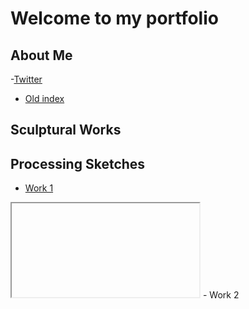 # Welcome to my portfolio

## About Me
-[Twitter](hyperlink)
- [Old index](./index-demo.html)

## Sculptural Works

## Processing Sketches

- [Work 1](sketches/1/)
<iframe src=""
style="width=60%"></iframe>
- Work 2